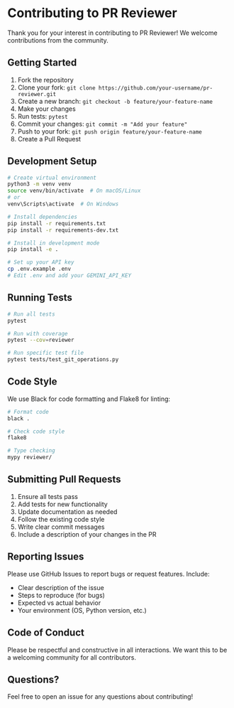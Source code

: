 # Contributing to PR Reviewer

Thank you for your interest in contributing to PR Reviewer! We welcome contributions from the community.

## Getting Started

1. Fork the repository
2. Clone your fork: `git clone https://github.com/your-username/pr-reviewer.git`
3. Create a new branch: `git checkout -b feature/your-feature-name`
4. Make your changes
5. Run tests: `pytest`
6. Commit your changes: `git commit -m "Add your feature"`
7. Push to your fork: `git push origin feature/your-feature-name`
8. Create a Pull Request

## Development Setup

```bash
# Create virtual environment
python3 -m venv venv
source venv/bin/activate  # On macOS/Linux
# or
venv\Scripts\activate  # On Windows

# Install dependencies
pip install -r requirements.txt
pip install -r requirements-dev.txt

# Install in development mode
pip install -e .

# Set up your API key
cp .env.example .env
# Edit .env and add your GEMINI_API_KEY
```

## Running Tests

```bash
# Run all tests
pytest

# Run with coverage
pytest --cov=reviewer

# Run specific test file
pytest tests/test_git_operations.py
```

## Code Style

We use Black for code formatting and Flake8 for linting:

```bash
# Format code
black .

# Check code style
flake8

# Type checking
mypy reviewer/
```

## Submitting Pull Requests

1. Ensure all tests pass
2. Add tests for new functionality
3. Update documentation as needed
4. Follow the existing code style
5. Write clear commit messages
6. Include a description of your changes in the PR

## Reporting Issues

Please use GitHub Issues to report bugs or request features. Include:
- Clear description of the issue
- Steps to reproduce (for bugs)
- Expected vs actual behavior
- Your environment (OS, Python version, etc.)

## Code of Conduct

Please be respectful and constructive in all interactions. We want this to be a welcoming community for all contributors.

## Questions?

Feel free to open an issue for any questions about contributing!